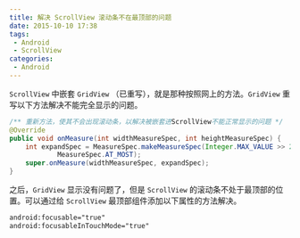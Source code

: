 ```yaml
---
title: 解决 ScrollView 滚动条不在最顶部的问题
date: 2015-10-10 17:38
tags:
 - Android
 - ScrollView
categories:
 - Android
---
```


`ScrollView` 中嵌套 `GridView` （已重写），就是那种按照网上的方法。`GridView` 重写以下方法解决不能完全显示的问题。

```java
/** 重新方法，使其不会出现滚动条，以解决被嵌套进ScrollView不能正常显示的问题 */
@Override
public void onMeasure(int widthMeasureSpec, int heightMeasureSpec) {
    int expandSpec = MeasureSpec.makeMeasureSpec(Integer.MAX_VALUE >> 2,
            MeasureSpec.AT_MOST);
    super.onMeasure(widthMeasureSpec, expandSpec);
}  
```

之后，`GridView` 显示没有问题了，但是 `ScrollView` 的滚动条不处于最顶部的位置。可以通过给 `ScrollView` 最顶部组件添加以下属性的方法解决。

```xml
android:focusable="true"
android:focusableInTouchMode="true"  
```